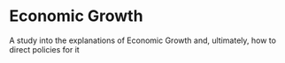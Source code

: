 # Economic Growth
A study into the explanations of Economic Growth and, ultimately, how to direct policies for it
